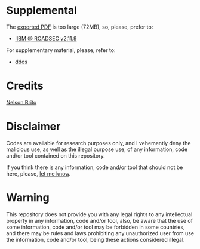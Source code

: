 # Supplemental
The [exported PDF](https://github.com/nbrito/talks/blob/master/2017/roadsec-sp/nbrito-dos.zipx) is too large (72MB), so, please, prefer to:
* [!IBM @ ROADSEC v2.11.9](https://prezi.com/o477-idx7ufu/ibm-roadsec-v2119/)

For supplementary material, please, refer to:
* [ddos](https://github.com/nbrito/research/tree/master/ddos)

# Credits
[Nelson Brito](mailto:nbrito@sekure.org)

# Disclaimer
Codes are available for research purposes only, and I vehemently deny the malicious use, as well as the illegal purpose use, of any information, code and/or tool contained on this repository.

If you think there is any information, code and/or tool that should not be here, please, [let me know](mailto:nbrito@sekure.org).

# Warning
This repository does not provide you with any legal rights to any intellectual property in any information, code and/or tool, also, be aware that the use of some information, code and/or tool may be forbidden in some countries, and there may be rules and laws prohibiting any unauthorized user from use the information, code and/or tool, being these actions considered illegal.
